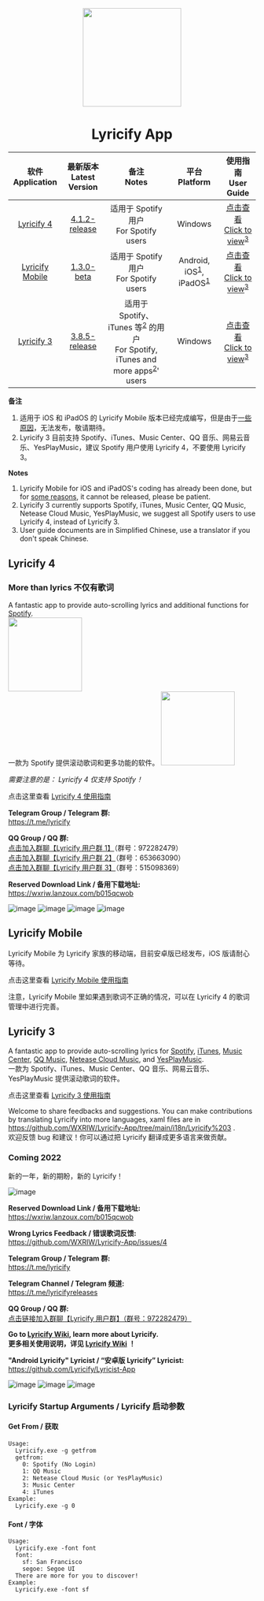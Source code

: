 <div align="center">

<img src="image/../images/lyricify_icon.png" width="200"/>

# Lyricify App

</div>


| 软件</br>Application | 最新版本</br>Latest Version | 备注</br>Notes | 平台</br>Platform | 使用指南</br>User Guide |
| :-: | :-: | :-: | :-: | :-: |
| [Lyricify 4](https://github.com/WXRIW/Lyricify-App#lyricify-4) | [4.1.2-release](https://github.com/WXRIW/Lyricify-App/releases/tag/v4.1.2) | 适用于 Spotify 用户</br>For Spotify users | Windows | [点击查看</br>Click to view](/docs/Lyricify%204/README.md)<sup><a href="#ref3_en">3</a></sup> |
| [Lyricify Mobile](https://github.com/WXRIW/Lyricify-App#lyricify-mobile) | [1.3.0-beta](https://github.com/WXRIW/Lyricify-App/releases/tag/mobile-v1.3.0) | 适用于 Spotify 用户</br>For Spotify users | Android, iOS<sup><a href="#ref1">1</a></sup>, iPadOS<sup><a href="#ref1">1</a></sup> | [点击查看</br>Click to view](/docs/Lyricify%20Mobile/README.md)<sup><a href="#ref3_en">3</a></sup> |
| [Lyricify 3](https://github.com/WXRIW/Lyricify-App#lyricify-3) | [3.8.5-release](https://github.com/WXRIW/Lyricify-App/releases/tag/v3.8.5) | 适用于 Spotify、iTunes 等<sup><a href="#ref2">2</a></sup> 的用户</br>For Spotify, iTunes and more apps<sup><a href="#ref2_en">2</a></sup>' users | Windows | [点击查看</br>Click to view](/docs/Lyricify%203/README.md)<sup><a href="#ref3_en">3</a></sup> |

**备注**  
1. <span id="ref1">适用于 iOS 和 iPadOS 的 Lyricify Mobile 版本已经完成编写，但是由于[一些原因](https://github.com/WXRIW/Lyricify-App/blob/main/docs/Lyricify%20Mobile/README.md#ios-%E7%89%88%E4%BB%80%E4%B9%88%E6%97%B6%E5%80%99%E8%83%BD%E6%9D%A5)，无法发布，敬请期待。</span>  
2. <span id="ref2">Lyricify 3 目前支持 Spotify、iTunes、Music Center、QQ 音乐、网易云音乐、YesPlayMusic，建议 Spotify 用户使用 Lyricify 4，不要使用 Lyricify 3。</span>  

**Notes**  
1. <span id="ref1_en">Lyricify Mobile for iOS and iPadOS's coding has already been done, but for [some reasons](https://github.com/WXRIW/Lyricify-App/blob/main/docs/Lyricify%20Mobile/README.md#ios-%E7%89%88%E4%BB%80%E4%B9%88%E6%97%B6%E5%80%99%E8%83%BD%E6%9D%A5), it cannot be released, please be patient.</span>  
2. <span id="ref2_en">Lyricify 3 currently supports Spotify, iTunes, Music Center, QQ Music, Netease Cloud Music, YesPlayMusic, we suggest all Spotify users to use Lyricify 4, instead of Lyricify 3.</span>  
3. <span id="ref3_en">User guide documents are in Simplified Chinese, use a translator if you don't speak Chinese.</span>  


## Lyricify 4
<h3>More than lyrics 不仅有歌词</h3>  

A fantastic app to provide auto-scrolling lyrics and additional functions for [Spotify](https://www.spotify.com).  
[<img src="https://get.microsoft.com/images/en-US%20dark.svg" style="width: 150px;"/>](https://www.microsoft.com/store/apps/9NXJFDD97XJ3?cid=ghreadme)  
一款为 Spotify 提供滚动歌词和更多功能的软件。
[<img src="https://get.microsoft.com/images/zh-CN%20dark.svg" style="width: 150px;"/>](https://www.microsoft.com/store/apps/9NXJFDD97XJ3?cid=ghreadme)  

*需要注意的是： Lyricify 4 仅支持 Spotify！*  

点击这里查看 [Lyricify 4 使用指南](/docs/Lyricify%204/README.md)  

**Telegram Group / Telegram 群:**  
https://t.me/lyricify

**QQ Group / QQ 群:**  
[点击加入群聊【Lyricify 用户群 1】](https://jq.qq.com/?_wv=1027&k=hZG8VRV4)（群号：972282479）  
[点击加入群聊【Lyricify 用户群 2】](https://jq.qq.com/?_wv=1027&k=l0Sy2aGi)（群号：653663090）  
[点击加入群聊【Lyricify 用户群 3】](https://jq.qq.com/?_wv=1027&k=nUr4jHVU)（群号：515098369）  

**Reserved Download Link / 备用下载地址:**  
https://wxriw.lanzoux.com/b015qcwob

![image](images/readme/func-lyrics-display.png)
![image](images/readme/func-lyrics-highlight.png)
![image](images/readme/home-3.png)
![image](images/readme/home-2.png)

## Lyricify Mobile
Lyricify Mobile 为 Lyricify 家族的移动端，目前安卓版已经发布，iOS 版请耐心等待。  

点击这里查看 [Lyricify Mobile 使用指南](/docs/Lyricify%20Mobile/README.md)  
  
注意，Lyricify Mobile 里如果遇到歌词不正确的情况，可以在 Lyricify 4 的歌词管理中进行完善。  

## Lyricify 3
A fantastic app to provide auto-scrolling lyrics for [Spotify](https://www.spotify.com), [iTunes](https://music.apple.com), [Music Center](https://www.sony.com/electronics/support/articles/MC4PC020001), [QQ Music](https://y.qq.com), [Netease Cloud Music](https://music.163.com), and [YesPlayMusic](https://github.com/qier222/YesPlayMusic).  
一款为 Spotify、iTunes、Music Center、QQ 音乐、网易云音乐、YesPlayMusic 提供滚动歌词的软件。

点击这里查看 [Lyricify 3 使用指南](/docs/Lyricify%203/README.md)  

Welcome to share feedbacks and suggestions. You can make contributions by translating Lyricify into more languages, xaml files are in https://github.com/WXRIW/Lyricify-App/tree/main/i18n/Lyricify%203 .  
欢迎反馈 bug 和建议！你可以通过把 Lyricify 翻译成更多语言来做贡献。

### Coming 2022
新的一年，新的期盼，新的 Lyricify！  

![image](images/readme/05.png)

**Reserved Download Link / 备用下载地址:**  
https://wxriw.lanzoux.com/b015qcwob

**Wrong Lyrics Feedback / 错误歌词反馈:**  
https://github.com/WXRIW/Lyricify-App/issues/4

**Telegram Group / Telegram 群:**  
https://t.me/lyricify

**Telegram Channel / Telegram 频道:**  
https://t.me/lyricifyreleases

**QQ Group / QQ 群:**  
[点击链接加入群聊【Lyricify 用户群】（群号：972282479）](https://jq.qq.com/?_wv=1027&k=hZG8VRV4)

**Go to [Lyricify Wiki](https://github.com/WXRIW/Lyricify-App/wiki), learn more about Lyricify.**  
**更多相关使用说明，详见 [Lyricify Wiki](https://github.com/WXRIW/Lyricify-App/wiki) ！**   

**"Android Lyricify" Lyricist / “安卓版 Lyricify” Lyricist:**  
https://github.com/Lyricify/Lyricist-App   

![image](images/readme/01.png)
![image](images/readme/02.png)
![image](images/readme/03.png)

### Lyricify Startup Arguments / Lyricify 启动参数
#### Get From / 获取
```
Usage:  
  Lyricify.exe -g getfrom  
  getfrom:  
    0: Spotify (No Login)  
    1: QQ Music  
    2: Netease Cloud Music (or YesPlayMusic)  
    3: Music Center  
    4: iTunes  
Example:  
  Lyricify.exe -g 0
```

#### Font / 字体
```
Usage:  
  Lyricify.exe -font font  
  font:  
    sf: San Francisco  
    segoe: Segoe UI
  There are more for you to discover!  
Example:  
  Lyricify.exe -font sf
```
